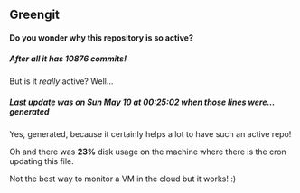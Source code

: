 ## Greengit

#### Do you wonder why this repository is so active?

##### After all it has 10876 commits!

But is it *really* active? Well...

##### Last update was on Sun May 10 at 00:25:02 when those lines were... generated

Yes, generated, because it certainly helps a lot to have such an active repo!

Oh and there was **23%** disk usage on the machine
where there is the cron updating this file.

Not the best way to monitor a VM in the cloud but it works! :)
